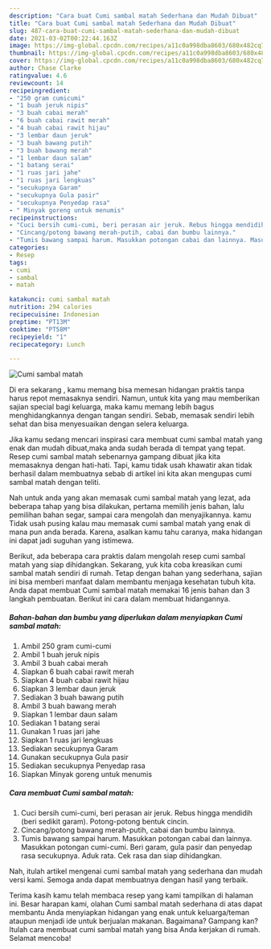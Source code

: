 ```yaml
---
description: "Cara buat Cumi sambal matah Sederhana dan Mudah Dibuat"
title: "Cara buat Cumi sambal matah Sederhana dan Mudah Dibuat"
slug: 487-cara-buat-cumi-sambal-matah-sederhana-dan-mudah-dibuat
date: 2021-03-02T00:22:44.163Z
image: https://img-global.cpcdn.com/recipes/a11c0a998dba8603/680x482cq70/cumi-sambal-matah-foto-resep-utama.jpg
thumbnail: https://img-global.cpcdn.com/recipes/a11c0a998dba8603/680x482cq70/cumi-sambal-matah-foto-resep-utama.jpg
cover: https://img-global.cpcdn.com/recipes/a11c0a998dba8603/680x482cq70/cumi-sambal-matah-foto-resep-utama.jpg
author: Chase Clarke
ratingvalue: 4.6
reviewcount: 14
recipeingredient:
- "250 gram cumicumi"
- "1 buah jeruk nipis"
- "3 buah cabai merah"
- "6 buah cabai rawit merah"
- "4 buah cabai rawit hijau"
- "3 lembar daun jeruk"
- "3 buah bawang putih"
- "3 buah bawang merah"
- "1 lembar daun salam"
- "1 batang serai"
- "1 ruas jari jahe"
- "1 ruas jari lengkuas"
- "secukupnya Garam"
- "secukupnya Gula pasir"
- "secukupnya Penyedap rasa"
- " Minyak goreng untuk menumis"
recipeinstructions:
- "Cuci bersih cumi-cumi, beri perasan air jeruk. Rebus hingga mendidih (beri sedikit garam). Potong-potong bentuk cincin."
- "Cincang/potong bawang merah-putih, cabai dan bumbu lainnya."
- "Tumis bawang sampai harum. Masukkan potongan cabai dan lainnya. Masukkan potongan cumi-cumi. Beri garam, gula pasir dan penyedap rasa secukupnya. Aduk rata. Cek rasa dan siap dihidangkan."
categories:
- Resep
tags:
- cumi
- sambal
- matah

katakunci: cumi sambal matah 
nutrition: 294 calories
recipecuisine: Indonesian
preptime: "PT13M"
cooktime: "PT58M"
recipeyield: "1"
recipecategory: Lunch

---
```



![Cumi sambal matah](https://img-global.cpcdn.com/recipes/a11c0a998dba8603/680x482cq70/cumi-sambal-matah-foto-resep-utama.jpg)

Di era  sekarang , kamu memang bisa memesan hidangan praktis tanpa harus repot memasaknya sendiri. Namun, untuk kita yang mau memberikan sajian special bagi keluarga, maka kamu memang lebih bagus menghidangkannya dengan tangan sendiri. Sebab, memasak sendiri lebih sehat dan bisa menyesuaikan dengan selera keluarga.

Jika kamu sedang mencari inspirasi cara membuat cumi sambal matah yang enak dan mudah dibuat,maka anda sudah berada di tempat yang tepat. Resep cumi sambal matah  sebenarnya gampang dibuat jika kita memasaknya dengan hati-hati. Tapi, kamu tidak usah khawatir akan tidak berhasil dalam membuatnya 
sebab di artikel ini kita akan mengupas cumi sambal matah dengan teliti.  



Nah untuk anda yang akan memasak cumi sambal matah yang lezat, ada beberapa tahap yang bisa dilakukan, pertama memilih jenis bahan, lalu pemilihan bahan segar, sampai cara mengolah dan menyajikannya. kamu Tidak usah pusing kalau mau memasak cumi sambal matah yang enak di mana pun anda berada. Karena, asalkan kamu  tahu caranya, maka hidangan ini dapat jadi suguhan yang istimewa.

Berikut, ada beberapa cara praktis  dalam mengolah resep cumi sambal matah yang siap dihidangkan. Sekarang, yuk kita coba kreasikan cumi sambal matah sendiri di rumah. Tetap dengan bahan yang sederhana, sajian ini bisa memberi manfaat dalam membantu menjaga kesehatan tubuh kita. Anda dapat membuat Cumi sambal matah memakai 16 jenis bahan dan 3 langkah pembuatan. Berikut ini cara dalam membuat hidangannya.

<!--inarticleads1-->

##### Bahan-bahan dan bumbu yang diperlukan dalam menyiapkan Cumi sambal matah:

1. Ambil 250 gram cumi-cumi
1. Ambil 1 buah jeruk nipis
1. Ambil 3 buah cabai merah
1. Siapkan 6 buah cabai rawit merah
1. Siapkan 4 buah cabai rawit hijau
1. Siapkan 3 lembar daun jeruk
1. Sediakan 3 buah bawang putih
1. Ambil 3 buah bawang merah
1. Siapkan 1 lembar daun salam
1. Sediakan 1 batang serai
1. Gunakan 1 ruas jari jahe
1. Siapkan 1 ruas jari lengkuas
1. Sediakan secukupnya Garam
1. Gunakan secukupnya Gula pasir
1. Sediakan secukupnya Penyedap rasa
1. Siapkan  Minyak goreng untuk menumis




<!--inarticleads2-->

##### Cara membuat Cumi sambal matah:

1. Cuci bersih cumi-cumi, beri perasan air jeruk. Rebus hingga mendidih (beri sedikit garam). Potong-potong bentuk cincin.
1. Cincang/potong bawang merah-putih, cabai dan bumbu lainnya.
1. Tumis bawang sampai harum. Masukkan potongan cabai dan lainnya. Masukkan potongan cumi-cumi. Beri garam, gula pasir dan penyedap rasa secukupnya. Aduk rata. Cek rasa dan siap dihidangkan.




Nah, itulah artikel mengenai  cumi sambal matah  yang sederhana dan mudah versi kami. Semoga anda dapat membuatnya dengan hasil yang terbaik. 

Terima kasih kamu telah membaca resep yang kami tampilkan di halaman ini. Besar harapan kami, olahan  Cumi sambal matah sederhana di atas dapat membantu Anda menyiapkan hidangan yang enak untuk keluarga/teman ataupun menjadi ide untuk berjualan makanan. Bagaimana? Gampang kan? Itulah cara membuat cumi sambal matah yang bisa Anda kerjakan di rumah. Selamat mencoba!

